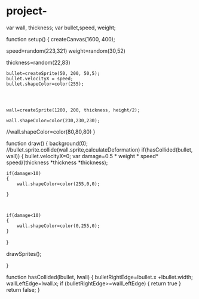 # project-
var wall, thickness;
var bullet,speed, weight;

function setup() {
  createCanvas(1600, 400);

  speed=random(223,321)
  weight=random(30,52)


  thickness=random(22,83)




  
    bullet=createSprite(50, 200, 50,5);  
    bullet.velocityX = speed;
    bullet.shapeColor=color(255);

 
  	
    
    wall=createSprite(1200, 200, thickness, height/2);  

    wall.shapeColor=color(230,230,230);
  //wall.shapeColor=color(80,80,80)
}


function draw() {
  background(0);  
  //bullet.sprite.collide(wall.sprite,calculateDeformation)
  if(hasCollided(bullet, wall))
  {
  	bullet.velocityX=0;
  	var damage=0.5 * weight * speed* speed/(thickness *thickness *thickness);

  	
	if(damage>10)
	{
		wall.shapeColor=color(255,0,0);
		
	}

	

	if(damage<10)
	{
		wall.shapeColor=color(0,255,0);
	}
	
  }


  drawSprites();
 
}


function hasCollided(lbullet, lwall)
{
	bulletRightEdge=lbullet.x +lbullet.width;
	wallLeftEdge=lwall.x;
	if (bulletRightEdge>=wallLeftEdge)
	{
		return true
	}
	return false;
}
